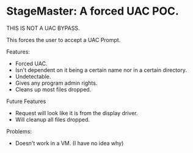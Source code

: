 # StageMaster: A forced UAC POC.

THIS IS NOT A UAC BYPASS.

This forces the user to accept a UAC Prompt.

Features: 
* Forced UAC.
* Isn't dependent on it being a certain name nor in a certain directory.
* Undetectable.
* Gives any program admin rights.
* Cleans up most files dropped.

   
Future Features
        
* Request will look like it is from the display driver.
* Will cleanup all files dropped.

Problems:
* Doesn't work in a VM. (I have no idea why)
